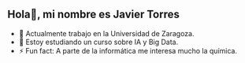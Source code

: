 ## Hola👋, mi nombre es Javier Torres

- 🔭 Actualmente trabajo en la Universidad de Zaragoza.
- 🌱 Estoy estudiando un curso sobre IA y Big Data.
- ⚡ Fun fact: A parte de la informática me interesa mucho la química.
